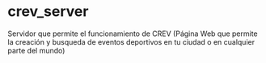 # crev_server
Servidor que permite el funcionamiento de CREV (Página Web que permite la creación y busqueda de eventos deportivos en tu ciudad o en cualquier parte del mundo)
